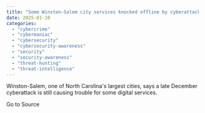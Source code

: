 ```yaml
---
title: "Some Winston-Salem city services knocked offline by cyberattack"
date: 2025-01-10
categories: 
  - "cybercrime"
  - "cybermaniac"
  - "cybersecurity"
  - "cybersecurity-awareness"
  - "security"
  - "security-awareness"
  - "threat-hunting"
  - "threat-intelligence"
---
```


Winston-Salem, one of North Carolina's largest cities, says a late December cyberattack is still causing trouble for some digital services.

Go to Source
